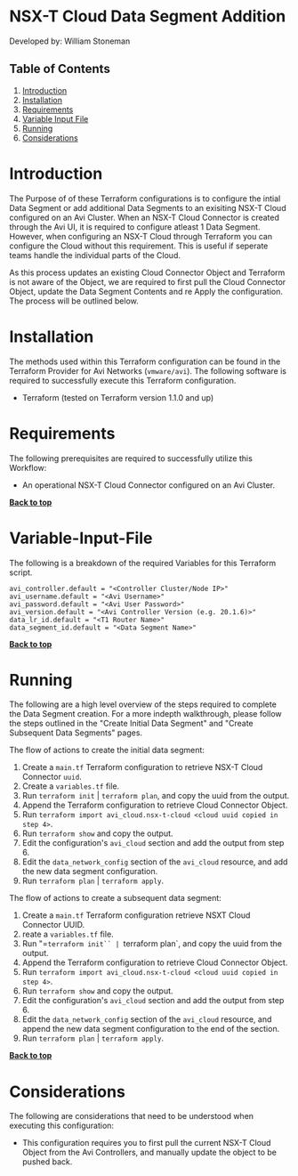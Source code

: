 # NSX-T Cloud Data Segment Addition

Developed by: William Stoneman

## Table of Contents
1.	[Introduction](#Introduction)
1.	[Installation](#Installation)
1.	[Requirements](#Requirements)
1.	[Variable Input File](#Variable-Input-File)
1.	[Running](#Running)
1.	[Considerations](#Considerations)

# Introduction

The Purpose of of these Terraform configurations is to configure the intial Data Segment or add additional Data Segments to an exisiting NSX-T Cloud configured on an Avi Cluster. When an NSX-T Cloud Connector is created through the Avi UI, it is required to configure atleast 1 Data Segment. However, when configuring an NSX-T Cloud through Terraform you can configure the Cloud without this requirement. This is useful if seperate teams handle the individual parts of the Cloud.

As this process updates an existing Cloud Connector Object and Terraform is not aware of the Object, we are required to first pull the Cloud Connector Object, update the Data Segment Contents and re Apply the configuration. The process will be outlined below.

# Installation

The methods used within this Terraform configuration can be found in the Terraform Provider for Avi Networks (`vmware/avi`). The following software is required to successfully execute this Terraform configuration.

- Terraform (tested on Terraform version 1.1.0 and up)

# Requirements

The following prerequisites are required to successfully utilize this Workflow:

* An operational NSX-T Cloud Connector configured on an Avi Cluster.

**[Back to top](#table-of-contents)**

# Variable-Input-File

The following is a breakdown of the required Variables for this Terraform script.

```hcl
avi_controller.default = "<Controller Cluster/Node IP>"
avi_username.default = "<Avi Username>"
avi_password.default = "<Avi User Password>"
avi_version.default = "<Avi Controller Version (e.g. 20.1.6)>"
data_lr_id.default = "<T1 Router Name>"
data_segment_id.default = "<Data Segment Name>"
```

**[Back to top](#table-of-contents)**

# Running

The following are a high level overview of the steps required to complete the Data Segment creation. For a more indepth walkthrough, please follow the steps outlined in the "Create Initial Data Segment" and "Create Subsequent Data Segments" pages.

The flow of actions to create the initial data segment:

1.	Create a `main.tf` Terraform configuration to retrieve NSX-T Cloud Connector `uuid`.
2.	Create a `variables.tf` file.
3.	Run `terraform init` | `terraform plan`, and copy the uuid from the output.
4.  Append the Terraform configuration to retrieve Cloud Connector Object.
5.  Run `terraform import avi_cloud.nsx-t-cloud <cloud uuid copied in step 4>`.
6.  Run `terraform show` and copy the output.
7.  Edit the configuration's `avi_cloud` section and add the output from step 6.
8.  Edit the `data_network_config` section of the `avi_cloud` resource, and add the new data segment configuration.
9.  Run `terraform plan` | `terraform apply`.

The flow of actions to create a subsequent data segment:

1.	Create a `main.tf` Terraform configuration retrieve NSXT Cloud Connector UUID.
2.	reate a `variables.tf` file.
3.	Run "=`terraform init`` | `terraform plan`, and copy the uuid from the output.
4.  Append the Terraform configuration to retrieve Cloud Connector Object.
5.  Run `terraform import avi_cloud.nsx-t-cloud <cloud uuid copied in step 4>`.
6.  Run `terraform show` and copy the output.
7.  Edit the configuration's `avi_cloud` section and add the output from step 6.
8.  Edit the `data_network_config` section of the `avi_cloud` resource, and append the new data segment configuration to the end of the section.
9.  Run `terraform plan` | `terraform apply`.

**[Back to top](#table-of-contents)**

# Considerations

The following are considerations that need to be understood when executing this configuration:

* This configuration requires you to first pull the current NSX-T Cloud Object from the Avi Controllers, and manually update the object to be pushed back.
